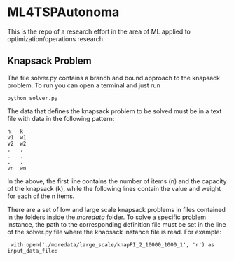 # ML4TSPAutonoma

This is the repo of a research effort in the area of ML applied to optimization/operations research.

## Knapsack Problem

The file solver.py contains a branch and bound approach to the knapsack problem. To run you can open a terminal and just run 

    python solver.py

The data that defines the knapsack problem to be solved must be in a text file with data in the following pattern:

    n   k
    v1  w1
    v2  w2
    .   .
    .   .
    .   .
    vn  wn

In the above, the first line contains the number of items (n) and the capacity of the knapsack (k), while the following lines contain the value and weight for each of the n items.

There are a set of low and large scale knapsack problems in files contained in the folders inside the *moredata* folder. To solve a specific problem instance, the path to the corresponding definition file must be set in the line of the solver.py file where the knapsack instance file is read. For example:

     with open('./moredata/large_scale/knapPI_2_10000_1000_1', 'r') as input_data_file:
     
